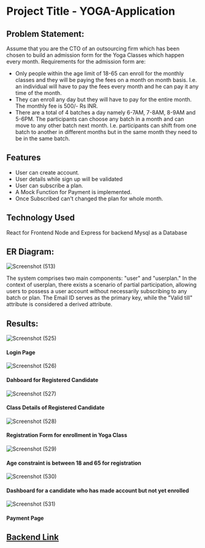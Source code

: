 # Project Title - YOGA-Application
## Problem Statement:
Assume that you are the CTO of an outsourcing firm which has been chosen to build an
admission form for the Yoga Classes which happen every month.
Requirements for the admission form are:
- Only people within the age limit of 18-65 can enroll for the monthly classes and they will
be paying the fees on a month on month basis. I.e. an individual will have to pay the fees
every month and he can pay it any time of the month.
- They can enroll any day but they will have to pay for the entire month. The monthly fee is
500/- Rs INR.
- There are a total of 4 batches a day namely 6-7AM, 7-8AM, 8-9AM and 5-6PM. The
participants can choose any batch in a month and can move to any other batch next
month. I.e. participants can shift from one batch to another in different months but in the
same month they need to be in the same batch.


## Features
- User can create account.
- User details while sign up will be validated
- User can subscribe a plan.
- A Mock Function for Payment is implemented.
- Once Subscribed can't changed the plan for whole month.

  
## Technology Used
React for Frontend
Node and Express for backend
Mysql as a Database

## ER Diagram:

![Screenshot (513)](https://github.com/D-P-01/YOGA-FRONT_END/assets/148607994/f62be719-5791-4aa2-9936-6665e81f8b4d)

The system comprises two main components: "user" and "userplan." 
In the context of userplan, there exists a scenario of partial participation, allowing users to possess a user account without necessarily subscribing to any batch or plan.
The Email ID serves as the primary key, while the "Valid till" attribute is considered a derived attribute.

## Results:

![Screenshot (525)](https://github.com/D-P-01/YOGA-FRONT_END/assets/148607994/0632e38d-1126-457a-9c3e-89aace2c3ea2)
#### Login Page 

![Screenshot (526)](https://github.com/D-P-01/YOGA-FRONT_END/assets/148607994/d4a7aa0f-4837-4f21-bc14-a22921409477)
#### Dahboard for Registered Candidate

![Screenshot (527)](https://github.com/D-P-01/YOGA-FRONT_END/assets/148607994/9f62a0d5-0e0b-4297-9346-0c518aa164cf)
#### Class Details of Registered Candidate

![Screenshot (528)](https://github.com/D-P-01/YOGA-FRONT_END/assets/148607994/433ce7ae-8bb9-4495-8482-c51b0b110b52)
#### Registration Form for enrollment in Yoga Class

![Screenshot (529)](https://github.com/D-P-01/YOGA-FRONT_END/assets/148607994/894317a5-6330-438c-8324-84e076f19ff2)
#### Age constraint is between 18 and 65 for registration

![Screenshot (530)](https://github.com/D-P-01/YOGA-FRONT_END/assets/148607994/447f009e-4ebf-4049-a38e-82e3d107cbe8)
#### Dashboard for a candidate who has made account but not yet enrolled

![Screenshot (531)](https://github.com/D-P-01/YOGA-FRONT_END/assets/148607994/c859a2da-2bd0-4f0f-a3ca-4b5d48bd4b27)
#### Payment Page 

## <a href="https://github.com/D-P-01/YOGA-BACK-END">Backend Link</a>






